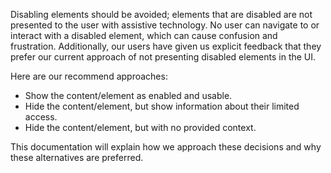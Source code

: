 Disabling elements should be avoided; elements that are disabled are not presented to the user with assistive technology. No user can navigate to or interact with a disabled element, which can cause confusion and frustration. Additionally, our users have given us explicit feedback that they prefer our current approach of not presenting disabled elements in the UI.

Here are our recommend approaches:
- Show the content/element as enabled and usable.
- Hide the content/element, but show information about their limited access.
- Hide the content/element, but with no provided context.

This documentation will explain how we approach these decisions and why these alternatives are preferred.